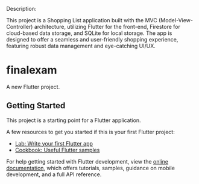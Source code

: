 Description:

This project is a Shopping List application built with the MVC (Model-View-Controller) architecture, utilizing Flutter for the front-end, Firestore for cloud-based data storage, and SQLite for local storage. The app is designed to offer a seamless and user-friendly shopping experience, featuring robust data management and eye-catching UI/UX.

# finalexam

A new Flutter project.

## Getting Started

This project is a starting point for a Flutter application.

A few resources to get you started if this is your first Flutter project:

- [Lab: Write your first Flutter app](https://docs.flutter.dev/get-started/codelab)
- [Cookbook: Useful Flutter samples](https://docs.flutter.dev/cookbook)

For help getting started with Flutter development, view the
[online documentation](https://docs.flutter.dev/), which offers tutorials,
samples, guidance on mobile development, and a full API reference.
